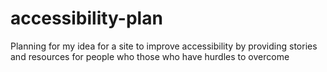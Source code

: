 # accessibility-plan
Planning for my idea for a site to improve accessibility by providing stories and resources for people who those who have hurdles to overcome
